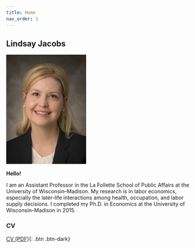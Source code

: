 ```yaml
---
title: Home
nav_order: 1
---
```


## Lindsay Jacobs

![](docs/3329994.png)

**Hello!**

I am an Assistant Professor in the La Follette School of Public Affairs at the University of Wisconsin–Madison. My research is in labor economics, especially the later-life interactions among health, occupation, and labor supply decisions.  I completed my Ph.D. in Economics at the University of Wisconsin–Madison in 2015.

### CV

[CV (PDF)](docs/CV.pdf){: .btn .btn-dark}
